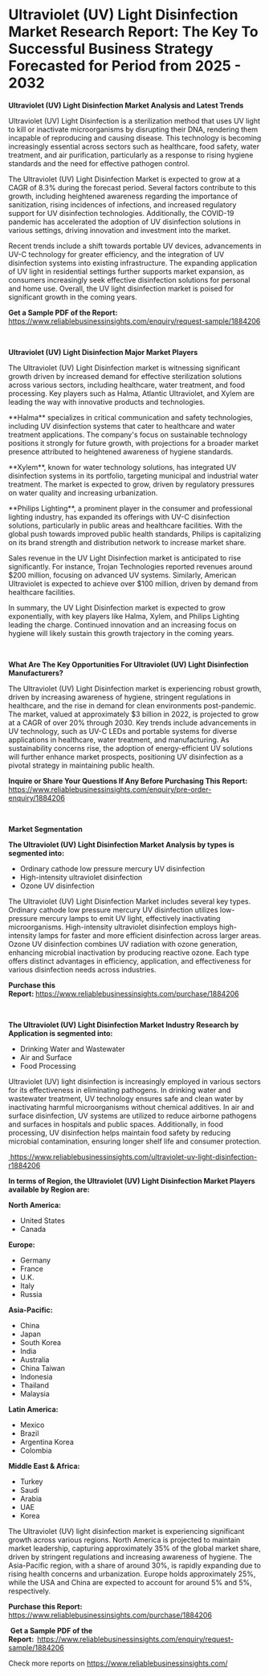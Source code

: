 <p><h1>Ultraviolet (UV) Light Disinfection Market Research Report: The Key To Successful Business Strategy Forecasted for Period from 2025 - 2032</h1></p><p><strong>Ultraviolet (UV) Light Disinfection Market Analysis and Latest Trends</strong></p>
<p><p>Ultraviolet (UV) Light Disinfection is a sterilization method that uses UV light to kill or inactivate microorganisms by disrupting their DNA, rendering them incapable of reproducing and causing disease. This technology is becoming increasingly essential across sectors such as healthcare, food safety, water treatment, and air purification, particularly as a response to rising hygiene standards and the need for effective pathogen control.</p><p>The Ultraviolet (UV) Light Disinfection Market is expected to grow at a CAGR of 8.3% during the forecast period. Several factors contribute to this growth, including heightened awareness regarding the importance of sanitization, rising incidences of infections, and increased regulatory support for UV disinfection technologies. Additionally, the COVID-19 pandemic has accelerated the adoption of UV disinfection solutions in various settings, driving innovation and investment into the market.</p><p>Recent trends include a shift towards portable UV devices, advancements in UV-C technology for greater efficiency, and the integration of UV disinfection systems into existing infrastructure. The expanding application of UV light in residential settings further supports market expansion, as consumers increasingly seek effective disinfection solutions for personal and home use. Overall, the UV light disinfection market is poised for significant growth in the coming years.</p></p>
<p><strong>Get a Sample PDF of the Report:&nbsp;</strong> <a href="https://www.reliablebusinessinsights.com/enquiry/request-sample/1884206?utm_campaign=2876&utm_medium=2&utm_source=Github&utm_content=ia&utm_term=01032025&utm_id=ultraviolet-uv-light-disinfection">https://www.reliablebusinessinsights.com/enquiry/request-sample/1884206</a></p>
<p>&nbsp;</p>
<p><strong>Ultraviolet (UV) Light Disinfection Major Market Players</strong></p>
<p><p>The Ultraviolet (UV) Light Disinfection market is witnessing significant growth driven by increased demand for effective sterilization solutions across various sectors, including healthcare, water treatment, and food processing. Key players such as Halma, Atlantic Ultraviolet, and Xylem are leading the way with innovative products and technologies.</p><p>**Halma** specializes in critical communication and safety technologies, including UV disinfection systems that cater to healthcare and water treatment applications. The company's focus on sustainable technology positions it strongly for future growth, with projections for a broader market presence attributed to heightened awareness of hygiene standards.</p><p>**Xylem**, known for water technology solutions, has integrated UV disinfection systems in its portfolio, targeting municipal and industrial water treatment. The market is expected to grow, driven by regulatory pressures on water quality and increasing urbanization.</p><p>**Philips Lighting**, a prominent player in the consumer and professional lighting industry, has expanded its offerings with UV-C disinfection solutions, particularly in public areas and healthcare facilities. With the global push towards improved public health standards, Philips is capitalizing on its brand strength and distribution network to increase market share.</p><p>Sales revenue in the UV Light Disinfection market is anticipated to rise significantly. For instance, Trojan Technologies reported revenues around $200 million, focusing on advanced UV systems. Similarly, American Ultraviolet is expected to achieve over $100 million, driven by demand from healthcare facilities.</p><p>In summary, the UV Light Disinfection market is expected to grow exponentially, with key players like Halma, Xylem, and Philips Lighting leading the charge. Continued innovation and an increasing focus on hygiene will likely sustain this growth trajectory in the coming years.</p></p>
<p>&nbsp;</p>
<p><strong>What Are The Key Opportunities For Ultraviolet (UV) Light Disinfection Manufacturers?</strong></p>
<p><p>The Ultraviolet (UV) Light Disinfection market is experiencing robust growth, driven by increasing awareness of hygiene, stringent regulations in healthcare, and the rise in demand for clean environments post-pandemic. The market, valued at approximately $3 billion in 2022, is projected to grow at a CAGR of over 20% through 2030. Key trends include advancements in UV technology, such as UV-C LEDs and portable systems for diverse applications in healthcare, water treatment, and manufacturing. As sustainability concerns rise, the adoption of energy-efficient UV solutions will further enhance market prospects, positioning UV disinfection as a pivotal strategy in maintaining public health.</p></p>
<p><strong>Inquire or Share Your Questions If Any Before Purchasing This Report:</strong> <a href="https://www.reliablebusinessinsights.com/enquiry/pre-order-enquiry/1884206?utm_campaign=2876&utm_medium=2&utm_source=Github&utm_content=ia&utm_term=01032025&utm_id=ultraviolet-uv-light-disinfection">https://www.reliablebusinessinsights.com/enquiry/pre-order-enquiry/1884206</a></p>
<p>&nbsp;</p>
<p><strong>Market Segmentation</strong></p>
<p><strong>The Ultraviolet (UV) Light Disinfection Market Analysis by types is segmented into:</strong></p>
<p><ul><li>Ordinary cathode low pressure mercury UV disinfection</li><li>High-intensity ultraviolet disinfection</li><li>Ozone UV disinfection</li></ul></p>
<p><p>The Ultraviolet (UV) Light Disinfection Market includes several key types. Ordinary cathode low pressure mercury UV disinfection utilizes low-pressure mercury lamps to emit UV light, effectively inactivating microorganisms. High-intensity ultraviolet disinfection employs high-intensity lamps for faster and more efficient disinfection across larger areas. Ozone UV disinfection combines UV radiation with ozone generation, enhancing microbial inactivation by producing reactive ozone. Each type offers distinct advantages in efficiency, application, and effectiveness for various disinfection needs across industries.</p></p>
<p><strong>Purchase this Report:&nbsp;</strong><a href="https://www.reliablebusinessinsights.com/purchase/1884206?utm_campaign=2876&utm_medium=2&utm_source=Github&utm_content=ia&utm_term=01032025&utm_id=ultraviolet-uv-light-disinfection">https://www.reliablebusinessinsights.com/purchase/1884206</a></p>
<p>&nbsp;</p>
<p><strong>The Ultraviolet (UV) Light Disinfection Market Industry Research by Application is segmented into:</strong></p>
<p><ul><li>Drinking Water and Wastewater</li><li>Air and Surface</li><li>Food Processing</li></ul></p>
<p><p>Ultraviolet (UV) light disinfection is increasingly employed in various sectors for its effectiveness in eliminating pathogens. In drinking water and wastewater treatment, UV technology ensures safe and clean water by inactivating harmful microorganisms without chemical additives. In air and surface disinfection, UV systems are utilized to reduce airborne pathogens and surfaces in hospitals and public spaces. Additionally, in food processing, UV disinfection helps maintain food safety by reducing microbial contamination, ensuring longer shelf life and consumer protection.</p></p>
<p><a href="https://www.reliablebusinessinsights.com/ultraviolet-uv-light-disinfection-r1884206?utm_campaign=2876&utm_medium=2&utm_source=Github&utm_content=ia&utm_term=01032025&utm_id=ultraviolet-uv-light-disinfection">&nbsp;https://www.reliablebusinessinsights.com/ultraviolet-uv-light-disinfection-r1884206</a></p>
<p><strong>In terms of Region, the Ultraviolet (UV) Light Disinfection Market Players available by Region are:</strong></p>
<p>
    <p> <strong> North America: </strong>
        <ul>
            <li>United States</li>
            <li>Canada</li>
        </ul>
        </p> 
    <p> <strong> Europe: </strong>
        <ul>
            <li>Germany</li>
            <li>France</li>
            <li>U.K.</li>
            <li>Italy</li>
            <li>Russia</li>
        </ul>
        </p> 
    <p> <strong> Asia-Pacific: </strong>
        <ul>
            <li>China</li>
            <li>Japan</li>
            <li>South Korea</li>
            <li>India</li>
            <li>Australia</li>
            <li>China Taiwan</li>
            <li>Indonesia</li>
            <li>Thailand</li>
            <li>Malaysia</li>
        </ul>
        </p> 
    <p> <strong> Latin America: </strong>
        <ul>
            <li>Mexico</li>
            <li>Brazil</li>
            <li>Argentina Korea</li>
            <li>Colombia</li>
        </ul>
        </p> 
    <p> <strong> Middle East & Africa: </strong>
        <ul>
            <li>Turkey</li>
            <li>Saudi</li>
            <li>Arabia</li>
            <li>UAE</li>
            <li>Korea</li>
        </ul>
    </p>
    </p>
<p><p>The Ultraviolet (UV) light disinfection market is experiencing significant growth across various regions. North America is projected to maintain market leadership, capturing approximately 35% of the global market share, driven by stringent regulations and increasing awareness of hygiene. The Asia-Pacific region, with a share of around 30%, is rapidly expanding due to rising health concerns and urbanization. Europe holds approximately 25%, while the USA and China are expected to account for around 5% and 5%, respectively.</p></p>
<p><strong>Purchase this Report: </strong><a href="https://www.reliablebusinessinsights.com/purchase/1884206?utm_campaign=2876&utm_medium=2&utm_source=Github&utm_content=ia&utm_term=01032025&utm_id=ultraviolet-uv-light-disinfection">https://www.reliablebusinessinsights.com/purchase/1884206</a></p>
<p>&nbsp;<strong>Get a Sample PDF of the Report:&nbsp;&nbsp;</strong><a href="https://www.reliablebusinessinsights.com/enquiry/request-sample/1884206?utm_campaign=2876&utm_medium=2&utm_source=Github&utm_content=ia&utm_term=01032025&utm_id=ultraviolet-uv-light-disinfection">https://www.reliablebusinessinsights.com/enquiry/request-sample/1884206</a></p>
<p><strong></strong></p>
<p>Check more reports on <a href="https://www.reliablebusinessinsights.com/?utm_campaign=2876&utm_medium=2&utm_source=Github&utm_content=ia&utm_term=01032025&utm_id=ultraviolet-uv-light-disinfection">https://www.reliablebusinessinsights.com/</a></p>